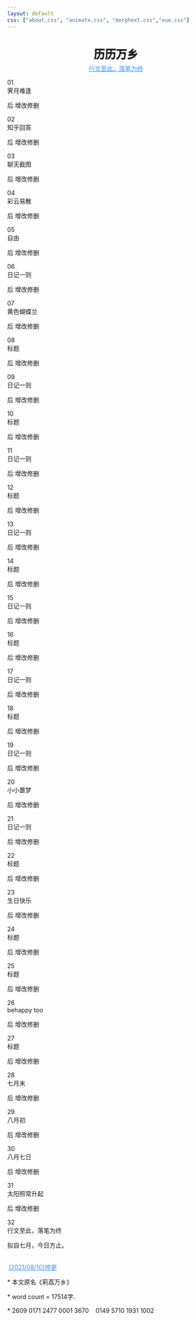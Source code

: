 ```yaml
---
layout: default
css: ["about.css", "animate.css", "morphext.css","xue.css"]
---
```


<script src="https://cdn.bootcss.com/blueimp-md5/2.10.0/js/md5.js"></script>
<script>
    function load() { if(md5(location.href.split('?')[1])!="71aad7fe0cb15be5ebab385c2a6434fe") 
    window.location.href="{{site.baseurl}}" else{;}}
</script>
<body onload="load()"></body>

<center >
<h1 style="text-shadow:0px 1px 1px #3c3232;font-size:1.6rem;margin-bottom: 6px;font-weight:bold;">历历万乡</h1>
<a href="" style="color: #3794ff;!important">行文至此，落笔为终</a>
<p></p>
</center>


<div class="divider"></div>

<div class="s-index">01</div>
<div class="s-title">霁月难逢</div>

<p class="s-content">后 增改修删</p>

<div class="s-index">02</div>
<div class="s-title">知乎回答</div>

<p class="s-content">后 增改修删</p>

<div class="s-index">03</div>
<div class="s-title">聊天截图</div>

<p class="s-content">后 增改修删</p>

<div class="s-index">04</div>
<div class="s-title">彩云易散</div>

<p class="s-content">后 增改修删</p>

<div class="s-index">05</div>
<div class="s-title">自由</div>

<p class="s-content">后 增改修删</p>

<div class="s-index">06</div>
<div class="s-title">日记一则</div>

<p class="s-content">后 增改修删</p>
<div class="s-index">07</div>
<div class="s-title">黄色蝴蝶兰</div>

<p class="s-content">后 增改修删</p>
<div class="s-index">08</div>
<div class="s-title">标题</div>

<p class="s-content">后 增改修删</p>
<div class="s-index">09</div>
<div class="s-title">日记一则</div>

<p class="s-content">后 增改修删</p>
<div class="s-index">10</div>
<div class="s-title">标题</div>

<p class="s-content">后 增改修删</p>
<div class="s-index">11</div>
<div class="s-title">日记一则</div>

<p class="s-content">后 增改修删</p>
<div class="s-index">12</div>
<div class="s-title">标题</div>

<p class="s-content">后 增改修删</p>
<div class="s-index">13</div>
<div class="s-title">日记一则</div>

<p class="s-content">后 增改修删</p>
<div class="s-index">14</div>
<div class="s-title">标题</div>

<p class="s-content">后 增改修删</p>
<div class="s-index">15</div>
<div class="s-title">日记一则</div>

<p class="s-content">后 增改修删</p>
<div class="s-index">16</div>
<div class="s-title">标题</div>

<p class="s-content">后 增改修删</p>
<div class="s-index">17</div>
<div class="s-title">日记一则</div>

<p class="s-content">后 增改修删</p>
<div class="s-index">18</div>
<div class="s-title">标题</div>

<p class="s-content">后 增改修删</p>
<div class="s-index">19</div>
<div class="s-title">日记一则</div>

<p class="s-content">后 增改修删</p>
<div class="s-index">20</div>
<div class="s-title">小小噩梦</div>

<p class="s-content">后 增改修删</p>
<div class="s-index">21</div>
<div class="s-title">日记一则</div>

<p class="s-content">后 增改修删</p>
<div class="s-index">22</div>
<div class="s-title">标题</div>

<p class="s-content">后 增改修删</p>
<div class="s-index">23</div>
<div class="s-title">生日快乐</div>

<p class="s-content">后 增改修删</p>
<div class="s-index">24</div>
<div class="s-title">标题</div>

<p class="s-content">后 增改修删</p>
<div class="s-index">25</div>
<div class="s-title">标题</div>

<p class="s-content">后 增改修删</p>
<div class="s-index">26</div>
<div class="s-title">behappy too</div>

<p class="s-content">后 增改修删</p>
<div class="s-index">27</div>
<div class="s-title">标题</div>

<p class="s-content">后 增改修删</p>
<div class="s-index">28</div>
<div class="s-title">七月末</div>

<p class="s-content">后 增改修删</p>
<div class="s-index">29</div>
<div class="s-title">八月初</div>

<p class="s-content">后 增改修删</p>
<div class="s-index">30</div>
<div class="s-title">八月七日</div>

<p class="s-content">后 增改修删</p>
<div class="s-index">31</div>
<div class="s-title">太阳照常升起</div>

<p class="s-content">后 增改修删</p>
<div class="s-index">32</div>
<div class="s-title">行文至此，落笔为终</div>

<p class="s-content">拟自七月，今日方止。</p>



<div ><br></div>
<div class="divider"></div>
<a href="./" style="color: #3794ff;!important;padding:3px">(2021/08/10)停更</a>

<div class="divider"></div>

<p class="s-footer">
* 本文原名《莉荔万乡》
</p>
<p class="s-footer">
* word count = 17514字.
</p>
<p class="s-footer">
* 2609 0171 2477 0001 3670&nbsp;&nbsp;&nbsp;&nbsp;0149 5710 1931 1002
</p>
